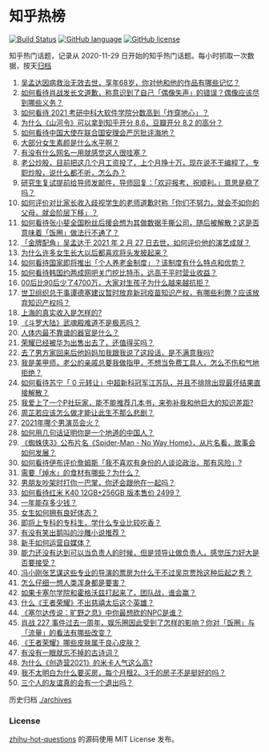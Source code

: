 # 知乎热榜
[![Build Status](https://github.com/ToWeLong/zhihu-hot-questions/workflows/CI/badge.svg)](https://github.com/ToWeLong/zhihu-hot-questions/actions)
[![GitHub language](https://img.shields.io/badge/language-golang-orange.svg)](https://golang.org/)
[![GitHub license](https://img.shields.io/github/license/ToWeLong/zhihu-hot-questions)](https://github.com/ToWeLong/zhihu-hot-questions/blob/main/LICENSE)

知乎热门话题，记录从 2020-11-29 日开始的知乎热门话题。每小时抓取一次数据，按天[归档](./archives)

<!-- BEGIN -->

1. [吴孟达因病救治无效去世，享年68岁，你对他和他的作品有哪些记忆？](https://www.zhihu.com/question/446672229)
1. [如何看待肖战发长文道歉，称意识到了自己「偶像失声」的错误？偶像应该尽到哪些义务？](https://www.zhihu.com/question/446678380)
1. [如何看待 2021 考研中科大软件学院分数高到「炸穿地心」？](https://www.zhihu.com/question/446595679)
1. [为什么《山河令》可以拿到知乎开分 8.6，豆瓣开分 8.2 的高分？](https://www.zhihu.com/question/446469264)
1. [如何看待中国大使在联合国安理会严厉批评海地？](https://www.zhihu.com/question/446554731)
1. [大部分女生素颜是什么水平啊？](https://www.zhihu.com/question/397929197)
1. [有没有什么网名一用就感觉这人很哇塞？](https://www.zhihu.com/question/446019130)
1. [老公炒股，目前把这几个月工资投了，上个月挣十万，现在说不干编程了，专职炒股，说什么都不听，怎么办？](https://www.zhihu.com/question/419329722)
1. [研究生复试提前给导师发邮件，导师回复：「欢迎报考，祝顺利。」意思是稳了吗？](https://www.zhihu.com/question/389701976)
1. [如何评价对比家长收入歧视学生的老师道歉时称「你们不努力，就会不如你的父母，就会阶层下移」？](https://www.zhihu.com/question/446635730)
1. [如何看待张小斐全国粉丝后援会想为其做数据手撕公司，随后被解散？这是否意味着「饭圈」做法行不通了？](https://www.zhihu.com/question/446326595)
1. [「金牌配角」吴孟达于 2021 年 2 月 27 日去世，如何评价他的演艺成就？](https://www.zhihu.com/question/446674590)
1. [为什么许多女生长大以后都喜欢将头发披起来？](https://www.zhihu.com/question/408289066)
1. [如何看待国家即将推出「个人养老金制度」？该制度有什么特点和优势？](https://www.zhihu.com/question/446531212)
1. [如何看待韩国约两成网吧关门挖比特币，远高于平时营业收益？](https://www.zhihu.com/question/446292809)
1. [00后比90后少了4700万，大家对生孩子为什么越来越抗拒？](https://www.zhihu.com/question/405043851)
1. [世卫组织总干事谭德塞建议暂时放弃新冠疫苗知识产权，有哪些利弊？应该放弃知识产权吗？](https://www.zhihu.com/question/446629145)
1. [上海的真实收入是怎样的?](https://www.zhihu.com/question/35101882)
1. [《斗罗大陆》武魂殿难道不是极恶吗？](https://www.zhihu.com/question/434900268)
1. [人体内最不靠谱的器官是什么？](https://www.zhihu.com/question/444561263)
1. [荣耀已经被华为出售出去了，还值得买吗？](https://www.zhihu.com/question/432650577)
1. [去了男方家回来后他妈妈加我跟我说了这段话，是不满意我吗?](https://www.zhihu.com/question/446098776)
1. [我是美甲师，老公的亲戚总要我做指甲，不想当免费工具人，怎么不伤和气地拒绝？](https://www.zhihu.com/question/443463948)
1. [如何看待苏宁「 0 元转让」中超新科冠军江苏队，并且不排除出现最坏结果直接解散？](https://www.zhihu.com/question/446003322)
1. [我爱上了一个P社玩家，能不能推荐几本书，来弥补我和他巨大的知识差距?](https://www.zhihu.com/question/444891908)
1. [周芷若应该怎么做才能让此生不那么悲剧？](https://www.zhihu.com/question/440579318)
1. [2021年哪个男演员会火？](https://www.zhihu.com/question/430869182)
1. [如何用几句话证明你是一个地道的中国人？](https://www.zhihu.com/question/403427782)
1. [《蜘蛛侠3》公布片名《Spider-Man - No Way Home》，从片名看，故事会如何发展？](https://www.zhihu.com/question/446253556)
1. [如何看待伊布评价詹姆斯「我不喜欢有身份的人谈论政治，那有风险」?](https://www.zhihu.com/question/446466536)
1. [需要「焯水」的食材有哪些？为什么？](https://www.zhihu.com/question/444952773)
1. [男朋友吵架时打你一巴掌，你还会跟他在一起吗？](https://www.zhihu.com/question/445672038)
1. [如何看待红米 K40 12GB+256GB 版本售价 2499？](https://www.zhihu.com/question/446361890)
1. [一年能存多少钱？](https://www.zhihu.com/question/437079465)
1. [女生如何拥有良好体态？](https://www.zhihu.com/question/48423595)
1. [即将上专科的专科生，学什么专业比较吃香？](https://www.zhihu.com/question/314772963)
1. [有没有笑出鹅叫的沙雕小说推荐？](https://www.zhihu.com/question/392561198)
1. [新手如何运营自媒体？](https://www.zhihu.com/question/323404884)
1. [能力还没有达到可以当负责人的时候，但是领导让做负责人，感觉压力好大是否要接受？](https://www.zhihu.com/question/303455498)
1. [冯小刚张艺谋这些专业的导演的票房为什么干不过吴京贾玲这种后起之秀？](https://www.zhihu.com/question/446031220)
1. [怎么仔细一想人类浑身都是要害？](https://www.zhihu.com/question/446401337)
1. [如果卡塞尔学院和霍格沃兹打起来了，团队战，谁会赢？](https://www.zhihu.com/question/446384762)
1. [什么《王者荣耀》不出慈禧太后这个英雄？](https://www.zhihu.com/question/444916804)
1. [《塞尔达传说：旷野之息》中你最想砍的NPC是谁？](https://www.zhihu.com/question/378732341)
1. [肖战 227 事件过去一周年，娱乐圈因此受到了怎样的影响？你对「饭圈」与「流量」的看法有哪些改变？](https://www.zhihu.com/question/446119703)
1. [《王者荣耀》哪些皮肤属于良心皮肤？](https://www.zhihu.com/question/287094159)
1. [有没有一眼就忘不掉的古诗词？](https://www.zhihu.com/question/442263225)
1. [为什么《创造营2021》的米卡人气这么高?](https://www.zhihu.com/question/445617063)
1. [我不太明白为什么要买房，每个月租2、3千的房子不是挺好的吗？](https://www.zhihu.com/question/437461534)
1. [三个人的友谊真的会有一个退出吗？](https://www.zhihu.com/question/343367497)

<!-- END -->

历史归档 [./archives](./archives)


### License
[zhihu-hot-questions](https://github.com/towelong/zhihu-hot-questions) 的源码使用 MIT License 发布。